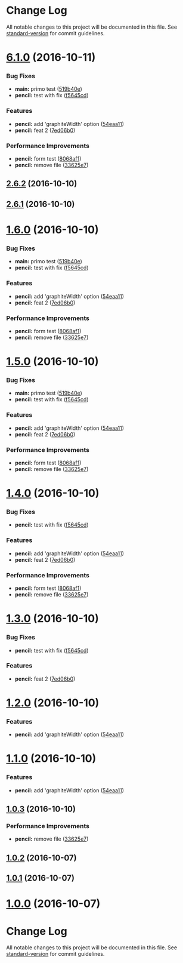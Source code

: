 # Change Log

All notable changes to this project will be documented in this file. See [standard-version](https://github.com/conventional-changelog/standard-version) for commit guidelines.

<a name="6.1.0"></a>
# [6.1.0](https://github.com/massan81/changelog_test/compare/v1.1.0...v6.1.0) (2016-10-11)


### Bug Fixes

* **main:** primo test ([519b40e](https://github.com/massan81/changelog_test/commit/519b40e))
* **pencil:** test with fix ([f5645cd](https://github.com/massan81/changelog_test/commit/f5645cd))


### Features

* **pencil:** add 'graphiteWidth' option ([54eaa11](https://github.com/massan81/changelog_test/commit/54eaa11))
* **pencil:** feat 2 ([7ed06b0](https://github.com/massan81/changelog_test/commit/7ed06b0))


### Performance Improvements

* **pencil:** form test ([8068af1](https://github.com/massan81/changelog_test/commit/8068af1))
* **pencil:** remove file ([33625e7](https://github.com/massan81/changelog_test/commit/33625e7))



<a name="2.6.2"></a>
## [2.6.2](https://github.com/massan81/changelog_test/compare/v2.6.1...v2.6.2) (2016-10-10)



<a name="2.6.1"></a>
## [2.6.1](https://github.com/massan81/changelog_test/compare/v1.6.0...v2.6.1) (2016-10-10)



<a name="1.6.0"></a>
# [1.6.0](https://github.com/massan81/changelog_test/compare/v1.1.0...v1.6.0) (2016-10-10)


### Bug Fixes

* **main:** primo test ([519b40e](https://github.com/massan81/changelog_test/commit/519b40e))
* **pencil:** test with fix ([f5645cd](https://github.com/massan81/changelog_test/commit/f5645cd))


### Features

* **pencil:** add 'graphiteWidth' option ([54eaa11](https://github.com/massan81/changelog_test/commit/54eaa11))
* **pencil:** feat 2 ([7ed06b0](https://github.com/massan81/changelog_test/commit/7ed06b0))


### Performance Improvements

* **pencil:** form test ([8068af1](https://github.com/massan81/changelog_test/commit/8068af1))
* **pencil:** remove file ([33625e7](https://github.com/massan81/changelog_test/commit/33625e7))



<a name="1.5.0"></a>
# [1.5.0](https://github.com/massan81/changelog_test/compare/v1.1.0...v1.5.0) (2016-10-10)


### Bug Fixes

* **main:** primo test ([519b40e](https://github.com/massan81/changelog_test/commit/519b40e))
* **pencil:** test with fix ([f5645cd](https://github.com/massan81/changelog_test/commit/f5645cd))


### Features

* **pencil:** add 'graphiteWidth' option ([54eaa11](https://github.com/massan81/changelog_test/commit/54eaa11))
* **pencil:** feat 2 ([7ed06b0](https://github.com/massan81/changelog_test/commit/7ed06b0))


### Performance Improvements

* **pencil:** form test ([8068af1](https://github.com/massan81/changelog_test/commit/8068af1))
* **pencil:** remove file ([33625e7](https://github.com/massan81/changelog_test/commit/33625e7))



<a name="1.4.0"></a>
# [1.4.0](https://github.com/massan81/changelog_test/compare/v1.1.0...v1.4.0) (2016-10-10)


### Bug Fixes

* **pencil:** test with fix ([f5645cd](https://github.com/massan81/changelog_test/commit/f5645cd))


### Features

* **pencil:** add 'graphiteWidth' option ([54eaa11](https://github.com/massan81/changelog_test/commit/54eaa11))
* **pencil:** feat 2 ([7ed06b0](https://github.com/massan81/changelog_test/commit/7ed06b0))


### Performance Improvements

* **pencil:** form test ([8068af1](https://github.com/massan81/changelog_test/commit/8068af1))
* **pencil:** remove file ([33625e7](https://github.com/massan81/changelog_test/commit/33625e7))



<a name="1.3.0"></a>
# [1.3.0](https://github.com/massan81/changelog_test/compare/v1.2.0...v1.3.0) (2016-10-10)


### Bug Fixes

* **pencil:** test with fix ([f5645cd](https://github.com/massan81/changelog_test/commit/f5645cd))


### Features

* **pencil:** feat 2 ([7ed06b0](https://github.com/massan81/changelog_test/commit/7ed06b0))



<a name="1.2.0"></a>
# [1.2.0](https://github.com/massan81/changelog_test/compare/v1.0.3...v1.2.0) (2016-10-10)


### Features

* **pencil:** add 'graphiteWidth' option ([54eaa11](https://github.com/massan81/changelog_test/commit/54eaa11))



<a name="1.1.0"></a>
# [1.1.0](https://github.com/massan81/changelog_test/compare/v1.0.3...v1.1.0) (2016-10-10)


### Features

* **pencil:** add 'graphiteWidth' option ([54eaa11](https://github.com/massan81/changelog_test/commit/54eaa11))



<a name="1.0.3"></a>
## [1.0.3](https://github.com/massan81/changelog_test/compare/v1.0.2...v1.0.3) (2016-10-10)


### Performance Improvements

* **pencil:** remove file ([33625e7](https://github.com/massan81/changelog_test/commit/33625e7))



<a name="1.0.2"></a>
## [1.0.2](https://github.com/massan81/changelog_test/compare/v1.0.1...v1.0.2) (2016-10-07)



<a name="1.0.1"></a>
## [1.0.1](https://github.com/massan81/changelog_test/compare/v1.1.0...v1.0.1) (2016-10-07)



<a name="1.0.0"></a>
# [1.0.0](https://github.com/massan81/changelog_test/compare/v1.1.0...v1.0.0) (2016-10-07)



# Change Log

All notable changes to this project will be documented in this file. See [standard-version](https://github.com/conventional-changelog/standard-version) for commit guidelines.

